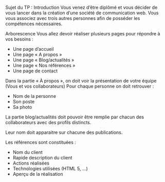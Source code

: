 Sujet du TP :
Introduction
Vous venez d’être diplômé et vous décider de vous lancer dans la
création d’une société de communication web.
Vous vous associez avec trois autres personnes afin de posséder les
compétences nécessaires.

Arborescence
Vous allez devoir réaliser plusieurs pages pour répondre à vos besoins :
- Une page d’accueil
- Une page « A propos »
- Une page « Blog/actualités »
- Une page « Nos références »
- Une page de contact

Dans la partie « À propos », on doit voir la présentation de votre équipe (Vous et vos collaborateurs)
Pour chaque personne on doit retrouver :
- Nom de la personne
- Son poste
- Sa photo

La partie blog/actualités doit pouvoir être remplie par chacun des collaborateurs avec des profils distincts.

Leur nom doit apparaitre sur chacune des publications.

Les références sont constituées :
- Nom du client
- Rapide description du client
- Actions réalisées
- Technologies utilisées (HTML 5, …)
- Aperçu de la réalisation
